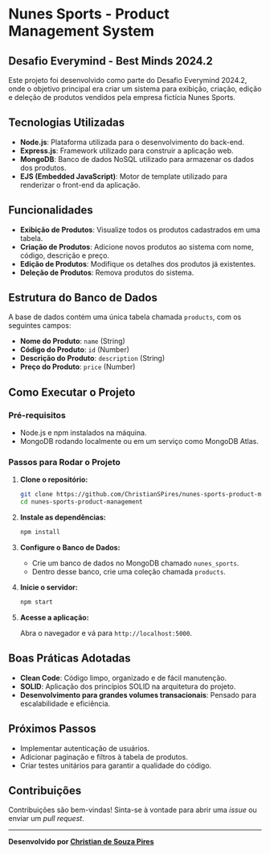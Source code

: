 # Nunes Sports - Product Management System

## Desafio Everymind - Best Minds 2024.2

Este projeto foi desenvolvido como parte do Desafio Everymind 2024.2, onde o objetivo principal era criar um sistema para exibição, criação, edição e deleção de produtos vendidos pela empresa fictícia Nunes Sports.

## Tecnologias Utilizadas

- **Node.js**: Plataforma utilizada para o desenvolvimento do back-end.
- **Express.js**: Framework utilizado para construir a aplicação web.
- **MongoDB**: Banco de dados NoSQL utilizado para armazenar os dados dos produtos.
- **EJS (Embedded JavaScript)**: Motor de template utilizado para renderizar o front-end da aplicação.

## Funcionalidades

- **Exibição de Produtos**: Visualize todos os produtos cadastrados em uma tabela.
- **Criação de Produtos**: Adicione novos produtos ao sistema com nome, código, descrição e preço.
- **Edição de Produtos**: Modifique os detalhes dos produtos já existentes.
- **Deleção de Produtos**: Remova produtos do sistema.

## Estrutura do Banco de Dados

A base de dados contém uma única tabela chamada `products`, com os seguintes campos:

- **Nome do Produto**: `name` (String)
- **Código do Produto**: `id` (Number)
- **Descrição do Produto**: `description` (String)
- **Preço do Produto**: `price` (Number)

## Como Executar o Projeto

### Pré-requisitos

- Node.js e npm instalados na máquina.
- MongoDB rodando localmente ou em um serviço como MongoDB Atlas.

### Passos para Rodar o Projeto

1. **Clone o repositório:**

    ```bash
    git clone https://github.com/ChristianSPires/nunes-sports-product-management
    cd nunes-sports-product-management
    ```

2. **Instale as dependências:**

    ```bash
    npm install
    ```

3. **Configure o Banco de Dados:**

    - Crie um banco de dados no MongoDB chamado `nunes_sports`.
    - Dentro desse banco, crie uma coleção chamada `products`.

4. **Inicie o servidor:**

    ```bash
    npm start
    ```

5. **Acesse a aplicação:**

    Abra o navegador e vá para `http://localhost:5000`.

## Boas Práticas Adotadas

- **Clean Code**: Código limpo, organizado e de fácil manutenção.
- **SOLID**: Aplicação dos princípios SOLID na arquitetura do projeto.
- **Desenvolvimento para grandes volumes transacionais**: Pensado para escalabilidade e eficiência.

## Próximos Passos

- Implementar autenticação de usuários.
- Adicionar paginação e filtros à tabela de produtos.
- Criar testes unitários para garantir a qualidade do código.

## Contribuições

Contribuições são bem-vindas! Sinta-se à vontade para abrir uma _issue_ ou enviar um _pull request_.

---

**Desenvolvido por [Christian de Souza Pires](https://github.com/ChristianSPires)**

